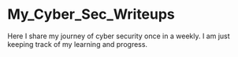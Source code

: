 # My_Cyber_Sec_Writeups
Here I share my journey of cyber security once in a weekly. I am just keeping track of my learning and progress.
